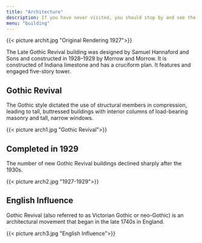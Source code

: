 ```yaml
---
title: "Architecture"
description: If you have never visited, you should stop by and see the magnificent building. For students and lovers of architecture, it is striking work.
menu: "building"
---
```


{{< picture archit.jpg "Original Rendering 1927">}}

The Late Gothic Revival building was designed by Samuel Hannaford and Sons and constructed in 1928–1929 by Morrow and Morrow. It is constructed of Indiana limestone and has a cruciform plan. It features and engaged five-story tower.

## Gothic Revival

The Gothic style dictated the use of structural members in compression, leading to tall, buttressed buildings with interior columns of load-bearing masonry and tall, narrow windows.

{{< picture arch1.jpg "Gothic Revival">}}

## Completed in 1929

The number of new Gothic Revival buildings declined sharply after the 1930s.

{{< picture arch2.jpg "1927-1929">}}


## English Influence

Gothic Revival (also referred to as Victorian Gothic or neo-Gothic) is an architectural movement that began in the late 1740s in England.

{{< picture arch3.jpg "English Influence">}}


